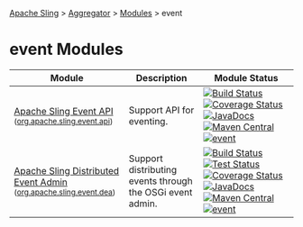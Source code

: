 [Apache Sling](https://sling.apache.org) > [Aggregator](https://github.com/apache/sling-aggregator/) > [Modules](https://github.com/apache/sling-aggregator/blob/master/docs/modules.md) > event
# event Modules

| Module | Description | Module&nbsp;Status |
|---	|---	|---    |
| [Apache Sling Event API](https://github.com/apache/sling-org-apache-sling-event-api) <br/> <small>([org.apache.sling.event.api](https://search.maven.org/#search%7Cga%7C1%7Cg%3A%22org.apache.sling%22%20a%3A%22org.apache.sling.event.api%22))</small> | Support API for eventing. |&#32;[![Build Status](https://builds.apache.org/buildStatus/icon?job=sling-org-apache-sling-event-api-1.8)](https://builds.apache.org/view/S-Z/view/Sling/job/sling-org-apache-sling-event-api-1.8)&#32;[![Coverage Status](https://img.shields.io/jenkins/c/https/builds.apache.org/view/S-Z/view/Sling/job/sling-org-apache-sling-event-api-1.8.svg?longCache=true)](https://builds.apache.org/view/S-Z/view/Sling/job/sling-org-apache-sling-event-api-1.8/)&#32;[![JavaDocs](https://www.javadoc.io/badge/org.apache.sling/org.apache.sling.event.api.svg)](https://www.javadoc.io/doc/org.apache.sling/org.apache.sling.event.api)&#32;[![Maven Central](https://maven-badges.herokuapp.com/maven-central/org.apache.sling/org.apache.sling.event.api/badge.svg)](https://search.maven.org/#search%7Cga%7C1%7Cg%3A%22org.apache.sling%22%20a%3A%22org.apache.sling.event.api%22)&#32;[![event](https://sling.apache.org/badges/group-event.svg)](https://github.com/apache/sling-aggregator/blob/master/docs/groups/event.md)|
| [Apache Sling Distributed Event Admin](https://github.com/apache/sling-org-apache-sling-event-dea) <br/> <small>([org.apache.sling.event.dea](https://search.maven.org/#search%7Cga%7C1%7Cg%3A%22org.apache.sling%22%20a%3A%22org.apache.sling.event.dea%22))</small> | Support distributing events through the OSGi event admin. |&#32;[![Build Status](https://builds.apache.org/buildStatus/icon?job=sling-org-apache-sling-event-dea-1.8)](https://builds.apache.org/view/S-Z/view/Sling/job/sling-org-apache-sling-event-dea-1.8)&#32;[![Test Status](https://img.shields.io/jenkins/t/https/builds.apache.org/view/S-Z/view/Sling/job/sling-org-apache-sling-event-dea-1.8.svg?longCache=true)](https://builds.apache.org/view/S-Z/view/Sling/job/sling-org-apache-sling-event-dea-1.8/test_results_analyzer/)&#32;[![Coverage Status](https://img.shields.io/jenkins/c/https/builds.apache.org/view/S-Z/view/Sling/job/sling-org-apache-sling-event-dea-1.8.svg?longCache=true)](https://builds.apache.org/view/S-Z/view/Sling/job/sling-org-apache-sling-event-dea-1.8/)&#32;[![JavaDocs](https://www.javadoc.io/badge/org.apache.sling/org.apache.sling.event.dea.svg)](https://www.javadoc.io/doc/org.apache.sling/org.apache.sling.event.dea)&#32;[![Maven Central](https://maven-badges.herokuapp.com/maven-central/org.apache.sling/org.apache.sling.event.dea/badge.svg)](https://search.maven.org/#search%7Cga%7C1%7Cg%3A%22org.apache.sling%22%20a%3A%22org.apache.sling.event.dea%22)&#32;[![event](https://sling.apache.org/badges/group-event.svg)](https://github.com/apache/sling-aggregator/blob/master/docs/groups/event.md)|